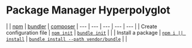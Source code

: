 # Package Manager Hyperpolyglot

|     | [npm] | [bundler] | [composer]
| --- | --- | --- | --- | --- |
| Create configuration file | [`npm init`][npm-init] | [`bundle init`][bundler-init] | |
| Install a package | [`npm i || install`][npm-install] | [`bundle install --path vendor/bundle`][bundler-install] | |


<!-- NPM -->
[npm]:         https://www.npmjs.com/
[npm-init]:    https://docs.npmjs.com/cli/init
[npm-install]: https://docs.npmjs.com/cli/install

<!-- Bundler -->
[bundler]:         http://bundler.io/
[bundler-init]:    http://bundler.io/v1.12/bundle_init.html
[bundler-install]: http://bundler.io/v1.12/man/bundle-install.1.html

<!-- Composer -->
[composer]: https://getcomposer.org/
